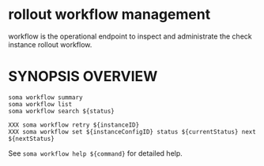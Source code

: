 # rollout workflow management

workflow is the operational endpoint to inspect and administrate the
check instance rollout workflow.

# SYNOPSIS OVERVIEW

```
soma workflow summary
soma workflow list
soma workflow search ${status}

XXX soma workflow retry ${instanceID}
XXX soma workflow set ${instanceConfigID} status ${currentStatus} next ${nextStatus}
```

See `soma workflow help ${command}` for detailed help.
